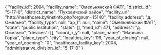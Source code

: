 {
    "facility_id": 2004,
    "facility_name": "Омельнянский ФАП",
    "district_id": "5-17-0",
    "district_name": "Пуховичский район",
    "facility_url": "http:\/\/healthcare.by\/instinfo.php?orgnum=15140",
    "facility_address": "д. Омельно",
    "facility_type": null,
    "ap_1": null,
    "name": "Омельнянский ФАП",
    "state": "public institution",
    "stats": [],
    "med_id": 471,
    "address": "д. Омельно",
    "devices": [],
    "coord_x_y": null,
    "place_name": "Марьина Горка",
    "place_type": "city",
    "localties_key": 119,
    "year_of_closing": null,
    "year_of_opening": "0",
    "healthcare_facility_key": 2004,
    "administrative_division_id": "5-17-0"
}